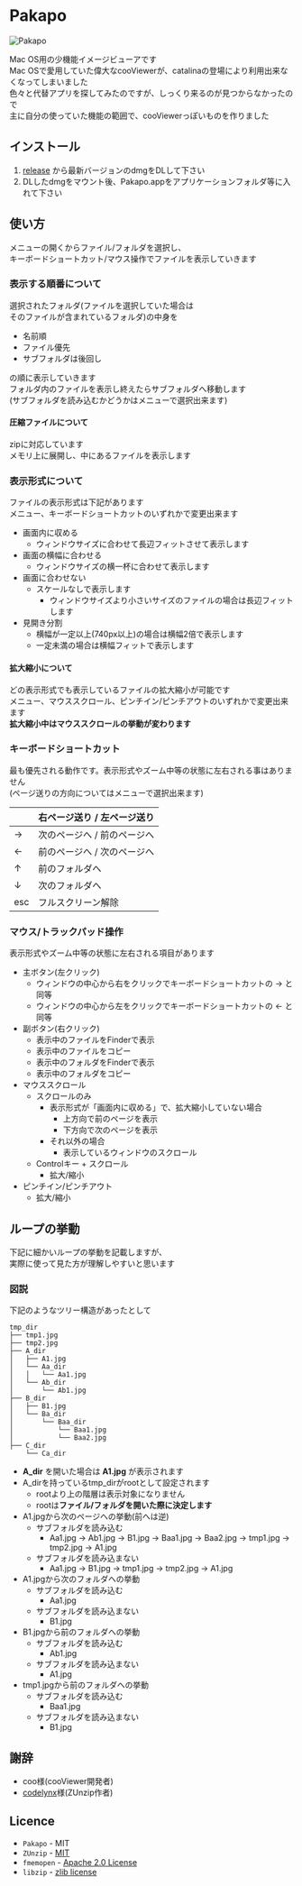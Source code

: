 # Pakapo
![Pakapo](https://user-images.githubusercontent.com/57989544/70847481-52295180-1ea8-11ea-964f-4ff5f6cfe82e.png)

Mac OS用の少機能イメージビューアです  
Mac OSで愛用していた偉大なcooViewerが、catalinaの登場により利用出来なくなってしまいました  
色々と代替アプリを探してみたのですが、しっくり来るのが見つからなかったので  
主に自分の使っていた機能の範囲で、cooViewerっぽいものを作りました

## インストール
1. [release](https://github.com/gokuge/Pakapo/releases) から最新バージョンのdmgをDLして下さい
2. DLしたdmgをマウント後、Pakapo.appをアプリケーションフォルダ等に入れて下さい

## 使い方
メニューの開くからファイル/フォルダを選択し、  
キーボードショートカット/マウス操作でファイルを表示していきます  

### 表示する順番について
選択されたフォルダ(ファイルを選択していた場合は  
そのファイルが含まれているフォルダ)の中身を  

- 名前順
- ファイル優先
- サブフォルダは後回し

の順に表示していきます  
フォルダ内のファイルを表示し終えたらサブフォルダへ移動します  
(サブフォルダを読み込むかどうかはメニューで選択出来ます)

#### 圧縮ファイルについて
zipに対応しています  
メモリ上に展開し、中にあるファイルを表示します  

### 表示形式について
ファイルの表示形式は下記があります  
メニュー、キーボードショートカットのいずれかで変更出来ます

- 画面内に収める
  - ウィンドウサイズに合わせて長辺フィットさせて表示します
- 画面の横幅に合わせる
  - ウィンドウサイズの横一杯に合わせて表示します
- 画面に合わせない
  - スケールなしで表示します
    - ウィンドウサイズより小さいサイズのファイルの場合は長辺フィットします
- 見開き分割
  - 横幅が一定以上(740px以上)の場合は横幅2倍で表示します
  - 一定未満の場合は横幅フィットで表示します

#### 拡大縮小について
どの表示形式でも表示しているファイルの拡大縮小が可能です  
メニュー、マウススクロール、ピンチイン/ピンチアウトのいずれかで変更出来ます  
**拡大縮小中はマウススクロールの挙動が変わります**

### キーボードショートカット
最も優先される動作です。表示形式やズーム中等の状態に左右される事はありません  
(ページ送りの方向についてはメニューで選択出来ます)

|      |  右ページ送り / 左ページ送り  |
| ---- | ---- |
|  →  |  次のページへ / 前のページへ  |
|  ←  |  前のページへ / 次のページへ  |
|  ↑  |  前のフォルダへ  |
|  ↓  |  次のフォルダへ  |
|  esc  |  フルスクリーン解除  |

### マウス/トラックパッド操作
表示形式やズーム中等の状態に左右される項目があります

- 主ボタン(左クリック)
  - ウィンドウの中心から右をクリックでキーボードショートカットの → と同等
  - ウィンドウの中心から左をクリックでキーボードショートカットの ← と同等
- 副ボタン(右クリック)
  - 表示中のファイルをFinderで表示
  - 表示中のファイルをコピー
  - 表示中のフォルダをFinderで表示
  - 表示中のフォルダをコピー
- マウススクロール
  - スクロールのみ
    - 表示形式が「画面内に収める」で、拡大縮小していない場合
      - 上方向で前のページを表示
      - 下方向で次のページを表示
    - それ以外の場合
      - 表示しているウィンドウのスクロール
  - Controlキー + スクロール
    - 拡大/縮小
- ピンチイン/ピンチアウト
  - 拡大/縮小

## ループの挙動
下記に細かいループの挙動を記載しますが、  
実際に使って見た方が理解しやすいと思います  

### 図説
下記のようなツリー構造があったとして

```
tmp_dir
├── tmp1.jpg
├── tmp2.jpg   
├── A_dir  
│   ├── A1.jpg  
│   └── Aa_dir  
│   │   └── Aa1.jpg  
│   └── Ab_dir  
│       └── Ab1.jpg  
├── B_dir  
│   ├── B1.jpg  
│   └── Ba_dir  
│       └── Baa_dir  
│           └── Baa1.jpg
│           └── Baa2.jpg  
├── C_dir  
    └── Ca_dir    
```
- **A_dir** を開いた場合は **A1.jpg** が表示されます
- A_dirを持っているtmp_dirがrootとして設定されます
  - rootより上の階層は表示対象になりません
  - rootは**ファイル/フォルダを開いた際に決定します**
- A1.jpgから次のページへの挙動(前へは逆)
  - サブフォルダを読み込む
    - Aa1.jpg -> Ab1.jpg -> B1.jpg -> Baa1.jpg -> Baa2.jpg -> tmp1.jpg -> tmp2.jpg -> A1.jpg
  - サブフォルダを読み込まない
    - Aa1.jpg -> B1.jpg -> tmp1.jpg -> tmp2.jpg -> A1.jpg
- A1.jpgから次のフォルダへの挙動
  - サブフォルダを読み込む
    - Aa1.jpg
  - サブフォルダを読み込まない
    - B1.jpg
- B1.jpgから前のフォルダへの挙動
  - サブフォルダを読み込む
    - Ab1.jpg
  - サブフォルダを読み込まない
    - A1.jpg
- tmp1.jpgから前のフォルダへの挙動
  - サブフォルダを読み込む
    - Baa1.jpg
  - サブフォルダを読み込まない
    - B1.jpg

## 謝辞
- coo様(cooViewer開発者)
- [codelynx](https://github.com/codelynx)様(ZUnzip作者)

## Licence
- `Pakapo` - MIT
- `ZUnzip` - [MIT](https://github.com/codelynx/ZUnzip/blob/master/LICENSE.md)
- `fmemopen` - [Apache 2.0 License](http://www.apache.org/licenses/LICENSE-2.0)
- `libzip` - [zlib license](https://libzip.org/license/)
